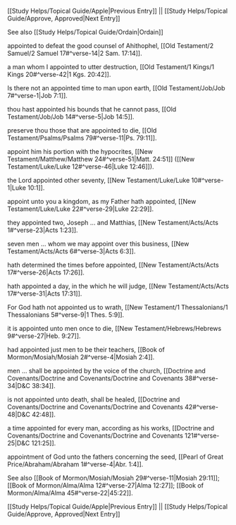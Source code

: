 [[Study Helps/Topical Guide/Apple|Previous Entry]]  ||  [[Study Helps/Topical Guide/Approve, Approved|Next Entry]]

 See also [[Study Helps/Topical Guide/Ordain|Ordain]]

 appointed to defeat the good counsel of Ahithophel, [[Old Testament/2 Samuel/2 Samuel 17#^verse-14|2 Sam. 17:14]].

 a man whom I appointed to utter destruction, [[Old Testament/1 Kings/1 Kings 20#^verse-42|1 Kgs. 20:42]].

 Is there not an appointed time to man upon earth, [[Old Testament/Job/Job 7#^verse-1|Job 7:1]].

 thou hast appointed his bounds that he cannot pass, [[Old Testament/Job/Job 14#^verse-5|Job 14:5]].

 preserve thou those that are appointed to die, [[Old Testament/Psalms/Psalms 79#^verse-11|Ps. 79:11]].

 appoint him his portion with the hypocrites, [[New Testament/Matthew/Matthew 24#^verse-51|Matt. 24:51]] ([[New Testament/Luke/Luke 12#^verse-46|Luke 12:46]]).

 the Lord appointed other seventy, [[New Testament/Luke/Luke 10#^verse-1|Luke 10:1]].

 appoint unto you a kingdom, as my Father hath appointed, [[New Testament/Luke/Luke 22#^verse-29|Luke 22:29]].

 they appointed two, Joseph ... and Matthias, [[New Testament/Acts/Acts 1#^verse-23|Acts 1:23]].

 seven men ... whom we may appoint over this business, [[New Testament/Acts/Acts 6#^verse-3|Acts 6:3]].

 hath determined the times before appointed, [[New Testament/Acts/Acts 17#^verse-26|Acts 17:26]].

 hath appointed a day, in the which he will judge, [[New Testament/Acts/Acts 17#^verse-31|Acts 17:31]].

 For God hath not appointed us to wrath, [[New Testament/1 Thessalonians/1 Thessalonians 5#^verse-9|1 Thes. 5:9]].

 it is appointed unto men once to die, [[New Testament/Hebrews/Hebrews 9#^verse-27|Heb. 9:27]].

 had appointed just men to be their teachers, [[Book of Mormon/Mosiah/Mosiah 2#^verse-4|Mosiah 2:4]].

 men ... shall be appointed by the voice of the church, [[Doctrine and Covenants/Doctrine and Covenants/Doctrine and Covenants 38#^verse-34|D&C 38:34]].

 is not appointed unto death, shall be healed, [[Doctrine and Covenants/Doctrine and Covenants/Doctrine and Covenants 42#^verse-48|D&C 42:48]].

 a time appointed for every man, according as his works, [[Doctrine and Covenants/Doctrine and Covenants/Doctrine and Covenants 121#^verse-25|D&C 121:25]].

 appointment of God unto the fathers concerning the seed, [[Pearl of Great Price/Abraham/Abraham 1#^verse-4|Abr. 1:4]].

 See also [[Book of Mormon/Mosiah/Mosiah 29#^verse-11|Mosiah 29:11]]; [[Book of Mormon/Alma/Alma 12#^verse-27|Alma 12:27]]; [[Book of Mormon/Alma/Alma 45#^verse-22|45:22]].

[[Study Helps/Topical Guide/Apple|Previous Entry]]  ||  [[Study Helps/Topical Guide/Approve, Approved|Next Entry]]